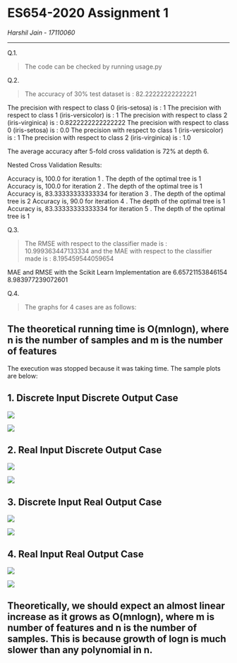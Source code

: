 # ES654-2020 Assignment 1

*Harshil Jain* - *17110060*

------
Q.1. 

> The code can be checked by running usage.py

Q.2. 

> The accuracy of 30% test dataset is : 82.22222222222221

The precision with respect to class 0 (iris-setosa) is : 1
The precision with respect to class 1 (iris-versicolor) is : 1
The precision with respect to class 2 (iris-virginica) is : 0.8222222222222222
The precision with respect to class 0 (iris-setosa) is : 0.0
The precision with respect to class 1 (iris-versicolor) is : 1
The precision with respect to class 2 (iris-virginica) is : 1.0

The average accuracy after 5-fold cross validation is 72% at depth 6.

Nested Cross Validation Results:

Accuracy is, 100.0  for iteration 1 . The depth of the optimal tree is  1
Accuracy is, 100.0  for iteration 2 . The depth of the optimal tree is  1
Accuracy is, 83.33333333333334  for iteration 3 . The depth of the optimal tree is  2
Accuracy is, 90.0  for iteration 4 . The depth of the optimal tree is  1
Accuracy is, 83.33333333333334  for iteration 5 . The depth of the optimal tree is  1

Q.3. 

> The RMSE with respect to the classifier made is : 10.999363447133334 and the MAE with respect to the classifier made is : 8.195459544059654

MAE and RMSE with the Scikit Learn Implementation are  6.65721153846154 8.983977239072601

Q.4. 

> The graphs for 4 cases are as follows:

## The theoretical running time is O(mnlogn), where n is the number of samples and m is the number of features

The execution was stopped because it was taking time. The sample plots are below:


## 1. Discrete Input Discrete Output Case

![](Figure_1.png)

![](Figure_2.png)


## 2. Real Input Discrete Output Case

![](Figure_3.png)

![](Figure_4.png)


## 3. Discrete Input Real Output Case

![](Figure_5.png)

![](Figure_6.png)


## 4. Real Input Real Output Case

![](Figure_7.png)

![](Figure_8.png)


## Theoretically, we should expect an almost linear increase as it grows as O(mnlogn), where m is number of features and n is the number of samples. This is because growth of logn is much slower than any polynomial in n.
